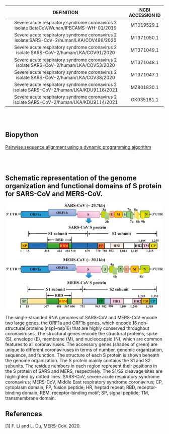 | DEFINITION   | NCBI ACCESSION    ID |
| :---: | :---: |
| Severe acute respiratory syndrome coronavirus 2 isolate BetaCoV/Wuhan/IPBCAMS-WH-01/2019  | MT019529.1 | 
| Severe acute respiratory syndrome coronavirus 2 isolate SARS-CoV-2/human/LKA/COV486/2020  | MT371050.1 | 
| Severe acute respiratory syndrome coronavirus 2 isolate SARS-CoV-2/human/LKA/COV91/2020   | MT371049.1 | 
| Severe acute respiratory syndrome coronavirus 2 isolate SARS-CoV-2/human/LKA/COV53/2020   | MT371048.1 | 
| Severe acute respiratory syndrome coronavirus 2 isolate SARS-CoV-2/human/LKA/COV38/2020   | MT371047.1 | 
| Severe acute respiratory syndrome coronavirus 2 isolate SARS-CoV-2/human/LKA/KDU9116/2021 | MZ801830.1 | 
| Severe acute respiratory syndrome coronavirus 2 isolate SARS-CoV-2/human/LKA/KDU9114/2021 | OK035181.1 | 

<br></br>


## Biopython

[Pairwise sequence alignment using a dynamic programming algorithm](https://biopython.org/docs/1.78/api/Bio.pairwise2.html)

<br></br>

## Schematic representation of the genome organization and functional domains of S protein for SARS-CoV and MERS-CoV. 

[![SARS-CoV_MERS-CoV](/images/SARS-CoV_MERS-CoV_genome_organization_and_S-protein_domains.png)](https://www.mdpi.com/books/pdfview/book/1893)

The single-stranded RNA genomes of SARS-CoV and MERS-CoV encode two large genes, the ORF1a and ORF1b genes, which encode 16 non-structural proteins (nsp1–nsp16) that are highly conserved throughout coronaviruses. The structural genes encode the structural proteins, spike (S), envelope (E), membrane (M), and nucleocapsid (N), which are common features to all coronaviruses. The accessory genes (shades of green) are unique to different coronaviruses in terms of number, genomic organization, sequence, and function. The structure of each S protein is shown beneath the genome organization. The S protein mainly contains the S1 and S2 subunits. The residue numbers in each region represent their positions in the S protein of SARS and MERS, respectively. The S1/S2 cleavage sites are highlighted by dotted lines. SARS-CoV, severe acute respiratory syndrome coronavirus; MERS-CoV, Middle East respiratory syndrome coronavirus; CP, cytoplasm domain; FP, fusion peptide; HR, heptad repeat; RBD, receptor-binding domain; RBM, receptor-binding motif; SP, signal peptide; TM, transmembrane domain.

## References

[1] F. Li and L. Du, MERS-CoV. 2020.

